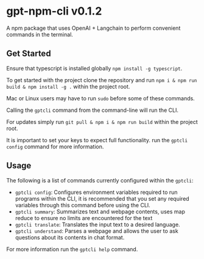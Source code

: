 # gpt-npm-cli v0.1.2

A npm package that uses OpenAI + Langchain to perform convenient commands in the terminal.

## Get Started

Ensure that typescript is installed globally `npm install -g typescript`.

To get started with the project clone the repository and run `npm i & npm run build & npm install -g .` within the project root.

Mac or Linux users may have to run `sudo` before some of these commands.

Calling the `gptcli` command from the command-line will run the CLI.

For updates simply run `git pull & npm i & npm run build` within the project root.

It is important to set your keys to expect full functionality. run the `gptcli config` command for more information.

## Usage

The following is a list of commands currently configured within the `gptcli`:
- `gptcli config`: Configures environment variables required to run programs within the CLI, it is recommended that you set any required variables through this command before using the CLI.
- `gptcli summary`: Summarizes text and webpage contents, uses map reduce to ensure no limits are encountered for the text 
- `gptcli translate`: Translates the input text to a desired language.
- `gptcli understand`: Parses a webpage and allows the user to ask questions about its contents in chat format.

For more information run the `gptcli help` command.

